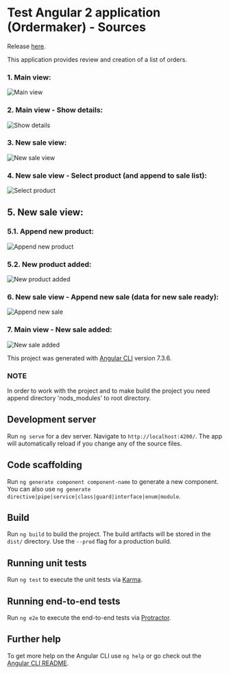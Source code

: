 # Test Angular 2 application (Ordermaker) - Sources
Release [here](https://github.com/roclimber1/angulartest).

This application provides review and creation of a list of orders.

### 1. Main view:
![Main view](https://github.com/roclimber1/angular2/blob/master/dist/img/main_view.png)

### 2. Main view - Show details:
![Show details](https://github.com/roclimber1/angular2/blob/master/dist/img/main_view_details.png)

### 3. New sale view:
![New sale view](https://github.com/roclimber1/angular2/blob/master/dist/img/new_sale_view.png)

### 4. New sale view - Select product (and append to sale list):
![Select product](https://github.com/roclimber1/angular2/blob/master/dist/img/new_sale_view_sel_product.png)

## 5. New sale view:
### 5.1. Append new product: 
![Append new product](https://github.com/roclimber1/angular2/blob/master/dist/img/new_sale_view_add_product.png)

### 5.2. New product added:
![New product added](https://github.com/roclimber1/angular2/blob/master/dist/img/new_sale_view_add_product_2.png)

### 6. New sale view - Append new sale (data for new sale ready):
![Append new sale](https://github.com/roclimber1/angular2/blob/master/dist/img/new_sale_view_add_sale.png)

### 7. Main view - New sale added:
![New sale added](https://github.com/roclimber1/angular2/blob/master/dist/img/main_view_new_sale_appened.png)

This project was generated with [Angular CLI](https://github.com/angular/angular-cli) version 7.3.6.

### NOTE

In order to work with the project and to make build the project you need append directory 'nods_modules' to root directory.

## Development server

Run `ng serve` for a dev server. Navigate to `http://localhost:4200/`. The app will automatically reload if you change any of the source files.

## Code scaffolding

Run `ng generate component component-name` to generate a new component. You can also use `ng generate directive|pipe|service|class|guard|interface|enum|module`.

## Build

Run `ng build` to build the project. The build artifacts will be stored in the `dist/` directory. Use the `--prod` flag for a production build.

## Running unit tests

Run `ng test` to execute the unit tests via [Karma](https://karma-runner.github.io).

## Running end-to-end tests

Run `ng e2e` to execute the end-to-end tests via [Protractor](http://www.protractortest.org/).

## Further help

To get more help on the Angular CLI use `ng help` or go check out the [Angular CLI README](https://github.com/angular/angular-cli/blob/master/README.md).
